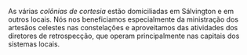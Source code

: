 ﻿As várias <em>colônias de cortesia</em> estão domiciliadas em Sálvington e em outros locais. Nós nos beneficiamos especialmente da ministração dos artesãos celestes nas constelações e aproveitamos das atividades dos diretores de retrospecção, que operam principalmente nas capitais dos sistemas locais.